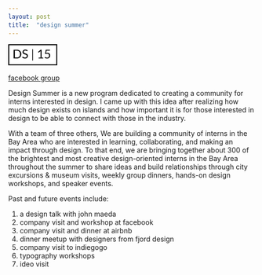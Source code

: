 ```yaml
---
layout: post
title:  "design summer"
---
```

<img src="/images/ds/logo.png" alt="ds logo" width="100"/>

[facebook group](https://www.facebook.com/groups/designsummer/)

Design Summer is a new program dedicated to creating a community for interns interested in design. I came up with this idea after realizing how much design exists on islands and how important it is for those interested in design to be able to connect with those in the industry.

With a team of three others, We are building a community of interns in the Bay Area who are interested  in learning, collaborating, and making an impact through design. To that end, we are bringing together about 300 of the brightest and most creative design-oriented interns in the Bay Area throughout the summer to share ideas and build relationships through city excursions & museum visits, weekly group dinners, hands-on design workshops, and speaker events.

Past and future events include:

1. a design talk with john maeda
2. company visit and workshop at facebook
3. company visit and dinner at airbnb
4. dinner meetup with designers from fjord design
5. company visit to indiegogo
6. typography workshops
7. ideo visit